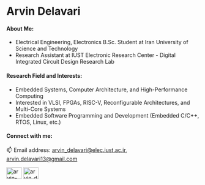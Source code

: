 Arvin Delavari
======================================

#### About Me:
- Electrical Engineering, Electronics B.Sc. Student at Iran University of Science and Technology
- Research Assistant at IUST Electronic Research Center - Digital Integrated Circuit Design Research Lab

#### Research Field and Interests:
- Embedded Systems, Computer Architecture, and High-Performance Computing
- Interested in VLSI, FPGAs, RISC-V, Reconfigurable Architectures, and Multi-Core Systems
- Embedded Software Programming and Development (Embedded C/C++, RTOS, Linux, etc.)

#### Connect with me:

📫 Email address: arvin_delavari@elec.iust.ac.ir, arvin.delavari13@gmail.com

<p align="left">
<a href="https://linkedin.com/in/arvin-delavari" target="blank"><img align="center" src="https://raw.githubusercontent.com/rahuldkjain/github-profile-readme-generator/master/src/images/icons/Social/linked-in-alt.svg" alt="arvin-delavari" height="30" width="40" /></a>
<a href="https://instagram.com/arvin_delavari" target="blank"><img align="center" src="https://raw.githubusercontent.com/rahuldkjain/github-profile-readme-generator/master/src/images/icons/Social/instagram.svg" alt="arvin_delavari" height="30" width="40" /></a>
</p>


